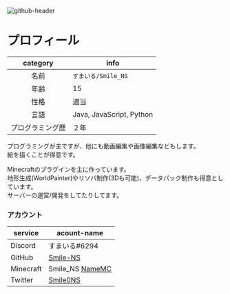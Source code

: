 ![github-header](https://user-images.githubusercontent.com/75207466/113388673-a15f0280-93c9-11eb-9860-9574e56e3b1e.png)
# プロフィール 
 | category | info |
 | :--------: | ---- |
 | 名前 | `すまいる/Smile_NS` |
 | 年齢 | 15 |
 | 性格 | 適当 |
 | 言語 | Java, JavaScript, Python | 
 | プログラミング歴 | ２年 | 

プログラミングが主ですが、他にも動画編集や画像編集などもします。  
絵を描くことが得意です。  

Minecraftのプラグインを主に作っています。  
地形生成(WorldPainter)やリソパ制作(3Dも可能)、データパック制作も得意としています。  
サーバーの運営/開発をしてたりしてます。  

### アカウント
 | service | acount-name | 
 | ---- | ---- |
 | Discord | すまいる#6294 |
 | GitHub | [Smile-NS](https://github.com/Smile-NS) |
 | Minecraft | Smile_NS [NameMC](https://ja.namemc.com/search?q=Smile_NS) |  
 | Twitter | [Smile0NS](https://twitter.com/Smile0NS) |
